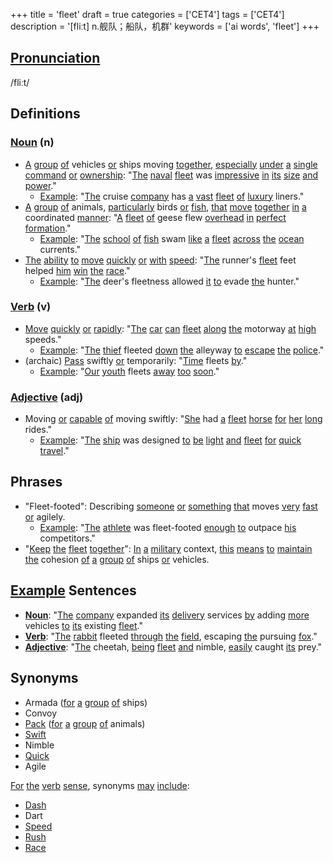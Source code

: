 +++
title = 'fleet'
draft = true
categories = ['CET4']
tags = ['CET4']
description = '[fliːt] n.舰队；船队，机群'
keywords = ['ai words', 'fleet']
+++

## [Pronunciation](/post/pronunciation/)
/fliːt/

## Definitions
### [Noun](/post/noun/) (n)
- [A](/post/a/) [group](/post/group/) [of](/post/of/) vehicles [or](/post/or/) ships moving [together](/post/together/), [especially](/post/especially/) [under](/post/under/) [a](/post/a/) [single](/post/single/) [command](/post/command/) [or](/post/or/) [ownership](/post/ownership/): "[The](/post/the/) [naval](/post/naval/) [fleet](/post/fleet/) was [impressive](/post/impressive/) [in](/post/in/) [its](/post/its/) [size](/post/size/) [and](/post/and/) [power](/post/power/)."
  - [Example](/post/example/): "[The](/post/the/) cruise [company](/post/company/) has [a](/post/a/) [vast](/post/vast/) [fleet](/post/fleet/) [of](/post/of/) [luxury](/post/luxury/) liners."
- [A](/post/a/) [group](/post/group/) [of](/post/of/) animals, [particularly](/post/particularly/) birds [or](/post/or/) [fish](/post/fish/), [that](/post/that/) [move](/post/move/) [together](/post/together/) [in](/post/in/) [a](/post/a/) coordinated [manner](/post/manner/): "[A](/post/a/) [fleet](/post/fleet/) [of](/post/of/) geese flew [overhead](/post/overhead/) [in](/post/in/) [perfect](/post/perfect/) [formation](/post/formation/)."
  - [Example](/post/example/): "[The](/post/the/) [school](/post/school/) [of](/post/of/) [fish](/post/fish/) swam [like](/post/like/) [a](/post/a/) [fleet](/post/fleet/) [across](/post/across/) [the](/post/the/) [ocean](/post/ocean/) currents."
- [The](/post/the/) [ability](/post/ability/) [to](/post/to/) [move](/post/move/) [quickly](/post/quickly/) [or](/post/or/) [with](/post/with/) [speed](/post/speed/): "[The](/post/the/) runner's [fleet](/post/fleet/) feet helped [him](/post/him/) [win](/post/win/) [the](/post/the/) [race](/post/race/)."
  - [Example](/post/example/): "[The](/post/the/) deer's fleetness allowed [it](/post/it/) [to](/post/to/) evade [the](/post/the/) hunter."

### [Verb](/post/verb/) (v)
- [Move](/post/move/) [quickly](/post/quickly/) [or](/post/or/) [rapidly](/post/rapidly/): "[The](/post/the/) [car](/post/car/) [can](/post/can/) [fleet](/post/fleet/) [along](/post/along/) [the](/post/the/) motorway [at](/post/at/) [high](/post/high/) speeds."
  - [Example](/post/example/): "[The](/post/the/) [thief](/post/thief/) fleeted [down](/post/down/) [the](/post/the/) alleyway [to](/post/to/) [escape](/post/escape/) [the](/post/the/) [police](/post/police/)."
- (archaic) [Pass](/post/pass/) swiftly [or](/post/or/) temporarily: "[Time](/post/time/) fleets [by](/post/by/)."
  - [Example](/post/example/): "[Our](/post/our/) [youth](/post/youth/) fleets [away](/post/away/) [too](/post/too/) [soon](/post/soon/)."

### [Adjective](/post/adjective/) (adj)
- Moving [or](/post/or/) [capable](/post/capable/) [of](/post/of/) moving swiftly: "[She](/post/she/) had [a](/post/a/) [fleet](/post/fleet/) [horse](/post/horse/) [for](/post/for/) [her](/post/her/) [long](/post/long/) rides."
  - [Example](/post/example/): "[The](/post/the/) [ship](/post/ship/) was designed [to](/post/to/) [be](/post/be/) [light](/post/light/) [and](/post/and/) [fleet](/post/fleet/) [for](/post/for/) [quick](/post/quick/) [travel](/post/travel/)."

## Phrases
- "Fleet-footed": Describing [someone](/post/someone/) [or](/post/or/) [something](/post/something/) [that](/post/that/) moves [very](/post/very/) [fast](/post/fast/) [or](/post/or/) agilely.
  - [Example](/post/example/): "[The](/post/the/) [athlete](/post/athlete/) was fleet-footed [enough](/post/enough/) [to](/post/to/) outpace [his](/post/his/) competitors."
- "[Keep](/post/keep/) [the](/post/the/) [fleet](/post/fleet/) [together](/post/together/)": [In](/post/in/) [a](/post/a/) [military](/post/military/) context, [this](/post/this/) [means](/post/means/) [to](/post/to/) [maintain](/post/maintain/) [the](/post/the/) cohesion [of](/post/of/) [a](/post/a/) [group](/post/group/) [of](/post/of/) ships [or](/post/or/) vehicles.

## [Example](/post/example/) Sentences
- **[Noun](/post/noun/)**: "[The](/post/the/) [company](/post/company/) expanded [its](/post/its/) [delivery](/post/delivery/) services [by](/post/by/) adding [more](/post/more/) vehicles [to](/post/to/) [its](/post/its/) existing [fleet](/post/fleet/)."
- **[Verb](/post/verb/)**: "[The](/post/the/) [rabbit](/post/rabbit/) fleeted [through](/post/through/) [the](/post/the/) [field](/post/field/), escaping [the](/post/the/) pursuing [fox](/post/fox/)."
- **[Adjective](/post/adjective/)**: "[The](/post/the/) cheetah, [being](/post/being/) [fleet](/post/fleet/) [and](/post/and/) nimble, [easily](/post/easily/) caught [its](/post/its/) prey."

## Synonyms
- Armada ([for](/post/for/) [a](/post/a/) [group](/post/group/) [of](/post/of/) ships)
- Convoy
- [Pack](/post/pack/) ([for](/post/for/) [a](/post/a/) [group](/post/group/) [of](/post/of/) animals)
- [Swift](/post/swift/)
- Nimble
- [Quick](/post/quick/)
- Agile

[For](/post/for/) [the](/post/the/) [verb](/post/verb/) [sense](/post/sense/), synonyms [may](/post/may/) [include](/post/include/):
- [Dash](/post/dash/)
- Dart
- [Speed](/post/speed/)
- [Rush](/post/rush/)
- [Race](/post/race/)
